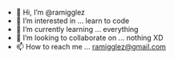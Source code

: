 - 👋 Hi, I’m @ramigglez
- 👀 I’m interested in ... learn to code
- 🌱 I’m currently learning ... everything
- 💞️ I’m looking to collaborate on ... nothing XD
- 📫 How to reach me ... ramigglez@gmail.com

<!---
ramigglez/ramigglez is a ✨ special ✨ repository because its `README.md` (this file) appears on your GitHub profile.
You can click the Preview link to take a look at your changes.
--->
